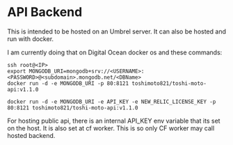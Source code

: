 # API Backend

This is intended to be hosted on an Umbrel server. It can also be hosted and run with docker.

I am currently doing that on Digital Ocean docker os and these commands:

```
ssh root@<IP>
export MONGODB_URI=mongodb+srv://<USERNAME>:<PASSWORD>@<subdomain>.mongodb.net/<DBName>
docker run -d -e MONGODB_URI -p 80:8121 toshimoto821/toshi-moto-api:v1.1.0

docker run -d -e MONGODB_URI -e API_KEY -e NEW_RELIC_LICENSE_KEY -p 80:8121 toshimoto821/toshi-moto-api:v1.1.0
```

For hosting public api, there is an internal API_KEY env variable that its set on the host. It is also set at cf worker. This is so only CF worker may call hosted backend.

<!-- build -->
